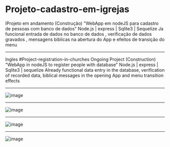 # Projeto-cadastro-em-igrejas
 IProjeto em andamento (Construção)  "WebApp em nodeJS para cadastro de pessoas com banco de dados"
 Node.js | express | Sqlite3 | Sequelize 
 Ja funcional entrada de dados no banco de dados , verificação de dados gravados , mensagens biblicas na abertura
 do App e efeitos de transição do menu
 ___________________________________________________________________________________________________________________
 
 Ingles
 #Project-registration-in-churches
 Ongoing Project (Construction) "WebApp in nodeJS to register people with database"
 Node.js | express | Sqlite3 | sequelize
 Already functional data entry in the database, verification of recorded data, biblical messages in the opening
 App and menu transition effects
____________________________________________________________________________________________________________________
![image](https://user-images.githubusercontent.com/70297459/219554435-d899ebd6-eaad-437f-ac2a-1ba071178730.png)
 ___________________________________________________________________________________________________________________

![image](https://user-images.githubusercontent.com/70297459/219997730-9b2719b6-e82e-4625-9687-bfb30981a593.png)
 ___________________________________________________________________________________________________________________

![image](https://user-images.githubusercontent.com/70297459/219997675-cc0975a5-0511-47ea-bc47-d7156ae27831.png)
 ___________________________________________________________________________________________________________________

![image](https://user-images.githubusercontent.com/70297459/219822820-50386a05-317f-4897-a852-f9b550e1060f.png)

